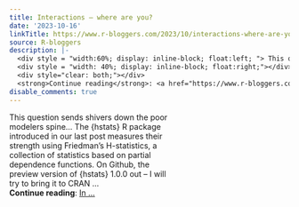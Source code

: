 ```yaml
---
title: Interactions – where are you?
date: '2023-10-16'
linkTitle: https://www.r-bloggers.com/2023/10/interactions-where-are-you/
source: R-bloggers
description: |-
  <div style = "width:60%; display: inline-block; float:left; "> This question sends shivers down the poor modelers spine… The {hstats} R package introduced in our last post measures their strength using Friedman’s H-statistics, a collection of statistics based on partial dependence functions. On Github, the preview version of {hstats} 1.0.0 out – I will try to bring it to CRAN ...</div>
  <div style = "width: 40%; display: inline-block; float:right;"></div>
  <div style="clear: both;"></div>
  <strong>Continue reading</strong>: <a href="https://www.r-bloggers.com/2023/10/interactions-where-are-you/">In ...
disable_comments: true
---
```

<div style = "width:60%; display: inline-block; float:left; "> This question sends shivers down the poor modelers spine… The {hstats} R package introduced in our last post measures their strength using Friedman’s H-statistics, a collection of statistics based on partial dependence functions. On Github, the preview version of {hstats} 1.0.0 out – I will try to bring it to CRAN ...</div>
<div style = "width: 40%; display: inline-block; float:right;"></div>
<div style="clear: both;"></div>
<strong>Continue reading</strong>: <a href="https://www.r-bloggers.com/2023/10/interactions-where-are-you/">In ...